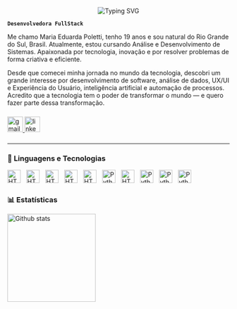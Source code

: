 

<p align="center">
  <img src="https://readme-typing-svg.herokuapp.com?font=Fira+Code&size=22&pause=1000&color=F72585&center=true&vCenter=true&width=435&lines=Olá%2C+eu+sou+a+Maria!:);Desenvolvedora+de+Software;Sempre+em+busca+de+novos+desafios" alt="Typing SVG" />
</p>


**`Desenvolvedora FullStack`**

Me chamo Maria Eduarda Poletti, tenho 19 anos e sou natural do Rio Grande do Sul, Brasil. Atualmente, estou cursando Análise e Desenvolvimento de Sistemas.
 Apaixonada por tecnologia, inovação e por resolver problemas de forma criativa e eficiente.

Desde que comecei minha jornada no mundo da tecnologia, descobri um grande interesse por desenvolvimento de software, análise de dados, UX/UI e Experiência do Usuário, inteligência artificial e automação de processos. Acredito que a tecnologia tem o poder de transformar o mundo — e quero fazer parte dessa transformação.

###

<div align="left">
  <a href="mariapolettidev@gmail.com" target="_blank">
    <img src="https://img.shields.io/static/v1?message=Gmail&logo=gmail&label=&color=D14836&logoColor=white&labelColor=&style=for-the-badge" height="35" alt="gmail logo"  />
  </a>
  <a href="https://www.linkedin.com/in/maria-eduarda-polett/" target="_blank">
    <img src="https://img.shields.io/static/v1?message=LinkedIn&logo=linkedin&label=&color=0077B5&logoColor=white&labelColor=&style=for-the-badge" height="35" alt="linkedin logo"  />
  </a>
</div>

###

--- 
### 🤖 Linguagens e Tecnologias


 <img  align="left" 
    alt="HTML"
    title="HTML" 
    width="30px" 
    style="padding-right: 10px;"  src="https://cdn.jsdelivr.net/gh/devicons/devicon@latest/icons/html5/html5-original.svg" />
 
  <img  align="left" 
    alt="HTML"
    title="CSS" 
    width="30px" 
    style="padding-right: 10px;"  src="https://cdn.jsdelivr.net/gh/devicons/devicon@latest/icons/css3/css3-original.svg" />

    
<img  align="left" 
    alt="HTML"
    title="C++"
    width="30px" 
    style="padding-right: 10px;" src="https://cdn.jsdelivr.net/gh/devicons/devicon@latest/icons/cplusplus/cplusplus-original.svg" />


  <img align="left" 
    alt="HTML"
    title="PHP"
    width="30px" 
    style="padding-right: 10px;" src="https://cdn.jsdelivr.net/gh/devicons/devicon@latest/icons/php/php-original.svg" />

    
 <img align="left" 
    alt="HTML"
    title="javascript"
    width="30px" 
    style="padding-right: 10px;" src="https://cdn.jsdelivr.net/gh/devicons/devicon@latest/icons/javascript/javascript-original.svg" />

    
  <img align="left" 
    alt="Python" 
    title="Python"
    width="30px" 
    style="padding-right: 10px;" src="https://cdn.jsdelivr.net/gh/devicons/devicon@latest/icons/python/python-original.svg" />

    
  <img align="left" 
    alt="HTML"
    title="React"
    width="30px" 
    style="padding-right: 10px;" src="https://cdn.jsdelivr.net/gh/devicons/devicon@latest/icons/react/react-original.svg" />

    
   <img  align="left" 
    alt="Python" 
    title="MYSQL"
    width="30px" 
    style="padding-right: 10px;" src="https://cdn.jsdelivr.net/gh/devicons/devicon@latest/icons/mysql/mysql-original.svg" />

   
 <img  align="left" 
    alt="Python" 
    title="Typescript"
    width="30px" 
    style="padding-right: 10px;" src="https://cdn.jsdelivr.net/gh/devicons/devicon@latest/icons/typescript/typescript-original.svg" />

    
   <img  align="left" 
    alt="Python" 
    title="Git"
    width="30px" 
    style="padding-right: 10px;" src="https://cdn.jsdelivr.net/gh/devicons/devicon@latest/icons/git/git-original.svg" />

    
<br>
<br>

### 📊 Estatísticas
  
   <img  align="left" 
    alt="Github stats" 
    height="200" 
    style="padding-right: 10px;" 
    src="https://github-readme-stats.vercel.app/api?username=maripoletti&show_icons=true&theme=dracula&include_all_comits=true" />



    
          
